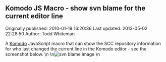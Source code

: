 ## Komodo JS Macro - show svn blame for the current editor line

Originally published: 2010-01-19 16:20:36
Last updated: 2013-05-02 22:28:50
Author: Todd Whiteman

A [Komodo](http://www.activestate.com/komodo) JavaScript macro that can show the SCC repository information for who last changed the current line in the Komodo editor - see the screenshot below.\n\n![svn blame image](http://community.activestate.com/files/images/svn_blame.png)\n